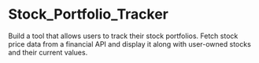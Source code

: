 # Stock_Portfolio_Tracker
Build a tool that allows users to track their stock portfolios. Fetch stock price data from a financial API and display it along with user-owned stocks and their current values.
